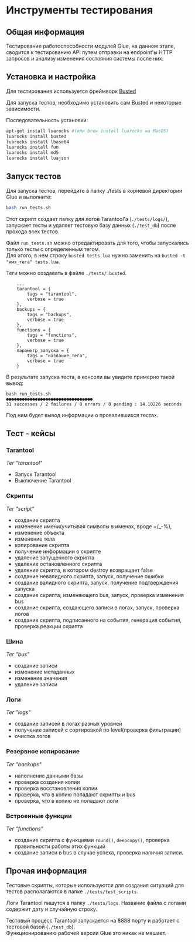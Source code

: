 # Инструменты тестирования

## Общая информация

Тестирование работоспособности модулей Glue, на данном этапе, сводится к тестированию API путем отправки на endpoint'ы HTTP запросов и анализу изменения состояния системы после них.

## Установка и настройка

Для тестирования используется фреймворк [Busted](https://olivinelabs.com/busted/)  

Для запуска тестов, необходимо установить сам Busted и некоторые зависимости.  

Последовательность установки:  

```bash
apt-get install luarocks #(или brew install luarocks на MacOS)
luarocks install busted
luarocks install lbase64
luarocks install fun
luarocks install md5
luarocks install luajson
```

## Запуск тестов

Для запуска тестов, перейдите в папку ./tests в корневой директории Glue и выполните:  

```bash
bash run_tests.sh
```

Этот скрипт создает папку для логов Tarantool'а (`./tests/logs/`), запускает тесты и удаляет тестовую базу данных (`./test_db`) после прохода всех тестов.

Файл `run_tests.sh` можно отредактировать для того, чтобы запускались только тесты с определенным тегом.  
Для этого, в нем строку `busted tests.lua` нужно заменить на `busted -t "имя_тега" tests.lua`.

Теги можно создавать в файле `./tests/.busted`. 
```
    ...
    tarantool = {
        tags = "tarantool",
        verbose = true
    },
    backups = {
        tags = "backups",
        verbose = true
    },
    functions = {
        tags = "functions",
        verbose = true
    },
    параметр_запуска = {
        tags = "название_тега",
        verbose = true 
    }
```

В результате запуска теста, в консоли вы увидите примерно такой вывод:  

```
bash run_tests.sh 
●●●●●●●●●●●●◼●●●●●●●●●●●●●●●●◼●●●
31 successes / 2 failures / 0 errors / 0 pending : 14.10226 seconds
```

Под ним будет вывод информации о провалившихся тестах.

## Тест - кейсы

### Tarantool
_Тег "tarantool"_
- Запуск Tarantool
- Выключение Tarantool  

### Скрипты
_Тег "script"_
- создание скрипта
- изменение имени(учитывая символы в именах, вроде +/_-%), 
- изменение объекта
- изменение тела
- копирование скрипта
- получение информации о скрипте
- удаление запущенного скрипта
- удаление остановленного скрипта
- удаление скрипта, в котором destroy возвращает false 
- cоздание невалидного скрипта, запуск, получение ошибки
- создание валидного скрипта, запуск, получение подтверждения запуска
- cоздание скрипта, изменяющего bus, запуск, проверка изменения bus
- cоздание скрипта, создающего записи в логах, запуск, проверка логов
- cоздание скрипта, подписанного на события, генерация события, проверка реакции скрипта  

### Шина
_Тег "bus"_
- создание записи
- изменение метаданных
- изменение значения
- удаление записи  

### Логи
_Тег "logs"_
- создание записей в логах разных уровней 
- получение записей с сортировкой по level(проверка фильтрации)
- очистка логов

### Резервное копирование
_Тег "backups"_
- наполнение данными базы
- проверка создания копии 
- проверка восстановления копии 
- проверка, что в копию попадают скрипты и bus 
- проверка, что в копию не попадают логи

### Встроенные функции  
_Тег "functions"_
- создание скрипта с функциями `round()`, `deepcopy()`, проверка правильности работы этих функций 
- создание записи в bus в случае успеха, проверка наличия записи. 

## Прочая информация

Тестовые скрипты, которые используются для создания ситуаций для тестов располагаются в папке `./tests/test_scripts`.  

Логи Tarantool пишутся в папку `./tests/logs`. Название файла с логами содержит дату и случайную строку.  

Тестовый процесс Tarantool запускается на 8888 порту и работает с тестовой базой (`./test_db`).  
Функционированию рабочей версии Glue это никак не мешает. 
